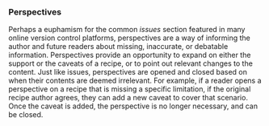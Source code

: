### Perspectives

Perhaps a euphamism for the common _issues_ section featured in many online version control platforms, perspectives are a way of informing the author and future readers about missing, inaccurate, or debatable information. Perspectives provide an opportunity to expand on either the support or the caveats of a recipe, or to point out relevant changes to the content. Just like issues, perspectives are opened and closed based on when their contents are deemed irrelevant. For example, if a reader opens a perspective on a recipe that is missing a specific limitation, if the original recipe author agrees, they can add a new caveat to cover that scenario. Once the caveat is added, the perspective is no longer necessary, and can be closed. 
